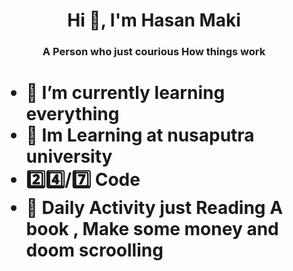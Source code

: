 <h1 align="center">Hi 👋, I'm Hasan Maki</h1>
<h3 align="center">A Person who just courious How things work</h3>

<h1 Money Is not Solution For Everything, If U dont Have Much Enough </h1>

- 🌱 I’m currently learning **everything**
- :school: Im Learning at nusaputra university
- 2️⃣4️⃣/7️⃣ Code
- 🥶 Daily Activity just Reading A book , Make some money and doom scroolling
